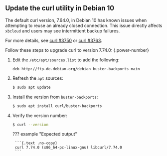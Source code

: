 ## Update the curl utility in Debian 10

The default curl version, 7.64.0, in Debian 10 has known issues when
attempting to reuse an already closed connection. This issue directly
affects `xbcloud` and users may see intermittent backup failures.

For more details,
see [curl #3750](https://github.com/curl/curl/issues/3750)
or [curl #3763](https://github.com/curl/curl/pull/3763).

Follow these steps to upgrade curl to version 7.74.0:
{.power-number}

1. Edit the `/etc/apt/sources.list` to add the following:

    ```
    deb http://ftp.de.debian.org/debian buster-backports main
    ```

2. Refresh the `apt` sources:

    ```{.bash data-prompt="$"}
    $ sudo apt update
    ```

3. Install the version from `buster-backports`:

    ```{.bash data-prompt="$"}
    $ sudo apt install curl/buster-backports
    ```

4. Verify the version number:

    ```{.bash data-prompt="$"}
    $ curl --version
    ```

    ??? example "Expected output"

        ```{.text .no-copy}
        curl 7.74.0 (x86_64-pc-linux-gnu) libcurl/7.74.0
        ```